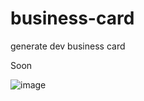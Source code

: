 # business-card
generate dev business card

Soon

![image](https://github.com/user-attachments/assets/ae84d3b3-d544-4cab-9575-23cb9081df7e)
